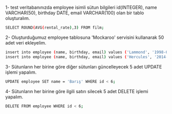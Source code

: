 1- test veritabanınızda employee isimli sütun bilgileri id(INTEGER), name VARCHAR(50), birthday DATE, email VARCHAR(100) olan bir tablo oluşturalım.  
```sh
SELECT ROUND(AVG(rental_rate),3) FROM film;
```
2- Oluşturduğumuz employee tablosuna 'Mockaroo' servisini kullanarak 50 adet veri ekleyelim.  
```sh
insert into employee (name, birthday, email) values ('Lammond', '1998-09-16', 'llarsen1c@github.com');
insert into employee (name, birthday, email) values ('Hercules', '2014-03-24', 'hyaneev1d@senate.
```
3- Sütunların her birine göre diğer sütunları güncelleyecek 5 adet UPDATE işlemi yapalım.  
```sh
UPDATE employee SET name = 'Barış' WHERE id < 6;
```
4- Sütunların her birine göre ilgili satırı silecek 5 adet DELETE işlemi yapalım.  
```sh
DELETE FROM employee WHERE id < 6;
```
